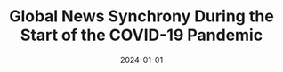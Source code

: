 ---
title: "Global News Synchrony During the Start of the COVID-19 Pandemic"
collection: publications
date: 2024-01-01
year: 2024
venue: 'The Web Conference'
resourceslug: no_resource
authors: 'Xi Chen, S. Hale, D. Jurgens, M. Samory, E. Zuckerman, and P.A. Grabowicz'
---